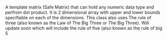 A template matrix (Safe Matrix) that can hold any numeric data type and perfrom dot product. 
It is 2 dimensional array  with upper and lower bounds specifiable on each of the dimensions.
This class also uses The rule of three (also known as the Law of The Big Three or The Big Three). Will update soon which will include the rule of five (also known as the rule of big 5
